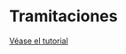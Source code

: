 # Tramitaciones

[Véase el tutorial](../../../tutoriales/comercial/tramitaciones-transferencia-de-vehiculos.md)

